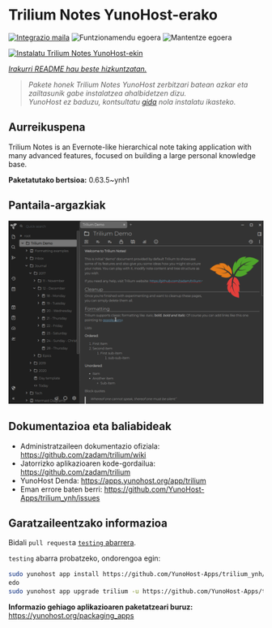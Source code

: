 <!--
Ohart ongi: README hau automatikoki sortu da <https://github.com/YunoHost/apps/tree/master/tools/readme_generator>ri esker
EZ editatu eskuz.
-->

# Trilium Notes YunoHost-erako

[![Integrazio maila](https://dash.yunohost.org/integration/trilium.svg)](https://dash.yunohost.org/appci/app/trilium) ![Funtzionamendu egoera](https://ci-apps.yunohost.org/ci/badges/trilium.status.svg) ![Mantentze egoera](https://ci-apps.yunohost.org/ci/badges/trilium.maintain.svg)

[![Instalatu Trilium Notes YunoHost-ekin](https://install-app.yunohost.org/install-with-yunohost.svg)](https://install-app.yunohost.org/?app=trilium)

*[Irakurri README hau beste hizkuntzatan.](./ALL_README.md)*

> *Pakete honek Trilium Notes YunoHost zerbitzari batean azkar eta zailtasunik gabe instalatzea ahalbidetzen dizu.*  
> *YunoHost ez baduzu, kontsultatu [gida](https://yunohost.org/install) nola instalatu ikasteko.*

## Aurreikuspena

Trilium Notes is an Evernote-like hierarchical note taking application with many advanced features, focused on building a large personal knowledge base.


**Paketatutako bertsioa:** 0.63.5~ynh1

## Pantaila-argazkiak

![Trilium Notes(r)en pantaila-argazkia](./doc/screenshots/screenshot.png)

## Dokumentazioa eta baliabideak

- Administratzaileen dokumentazio ofiziala: <https://github.com/zadam/trilium/wiki>
- Jatorrizko aplikazioaren kode-gordailua: <https://github.com/zadam/trilium>
- YunoHost Denda: <https://apps.yunohost.org/app/trilium>
- Eman errore baten berri: <https://github.com/YunoHost-Apps/trilium_ynh/issues>

## Garatzaileentzako informazioa

Bidali `pull request`a [`testing` abarrera](https://github.com/YunoHost-Apps/trilium_ynh/tree/testing).

`testing` abarra probatzeko, ondorengoa egin:

```bash
sudo yunohost app install https://github.com/YunoHost-Apps/trilium_ynh/tree/testing --debug
edo
sudo yunohost app upgrade trilium -u https://github.com/YunoHost-Apps/trilium_ynh/tree/testing --debug
```

**Informazio gehiago aplikazioaren paketatzeari buruz:** <https://yunohost.org/packaging_apps>
